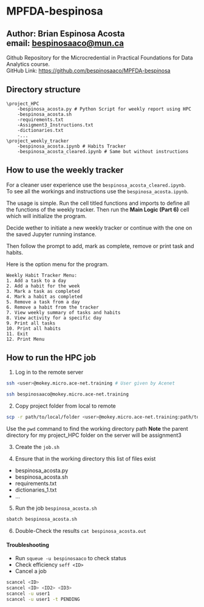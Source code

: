 # MPFDA-bespinosa
Author: **Brian Espinosa Acosta**  
email: bespinosaaco@mun.ca
--
Github Repository for the Microcredential in Practical Foundations for Data Analytics course.  
GitHub Link: https://github.com/bespinosaaco/MPFDA-bespinosa

## Directory structure
```text
\project_HPC
    -bespinosa_acosta.py # Python Script for weekly report using HPC
    -bespinosa_acosta.sh
    -requirements.txt 
    -Assigment3_Instructions.txt
    -dictionaries.txt
    -...
\project_weekly_tracker
    -bespinosa_acosta.ipynb # Habits Tracker
    -bespinosa_acosta_cleared.ipynb # Same but without instructions
```

## How to use the weekly tracker

For a cleaner user experience use the `bespinosa_acosta_cleared.ipynb`.  
To see all the workings and instructions use the `bespinosa_acosta.ipynb`.

The usage is simple. Run the cell titled functions and imports to define all the functions of the weekly tracker. Then run the **Main Logic (Part 6)** cell which will initialize the program.

Decide wether to initiate a new weekly tracker or continue with the one on the saved Jupyter running instance.

Then follow the prompt to add, mark as complete, remove or print task and habits.

Here is the option menu for the program.

```text
Weekly Habit Tracker Menu:
1. Add a task to a day
2. Add a habit for the week
3. Mark a task as completed
4. Mark a habit as completed
5. Remove a task from a day
6. Remove a habit from the tracker
7. View weekly summary of tasks and habits
8. View activity for a specific day
9. Print all tasks
10. Print all habits
11. Exit
12. Print Menu
```

## How to run the HPC job

1. Log in to the remote server
```bash
ssh <user>@mokey.micro.ace-net.training # User given by Acenet
```
```bash
ssh bespinosaaco@mokey.micro.ace-net.training 
```

2. Copy project folder from local to remote
```bash
scp -r path/to/local/folder <user>@mokey.micro.ace-net.training:path/to/remote/
```
Use the `pwd` command to find the working directory path
**Note** the parent directory for my project_HPC folder on the server will be assignment3

3. Create the `job.sh`

4. Ensure that in the working directory this list of files exist
- bespinosa_acosta.py
- bespinosa_acosta.sh
- requirements.txt
- dictionaries_1.txt
- ...

5. Run the job `bespinosa_acosta.sh`

```bash
sbatch bespinosa_acosta.sh
```

6. Double-Check the results `cat bespinosa_acosta.out`

#### Troubleshooting

- Run `squeue -u bespinosaaco` to check status
- Check efficiency `seff <ID>`
- Cancel a job
```bash
scancel <ID>
scancel <ID> <ID2> <ID3>
scancel -u user1
scancel -u user1 -t PENDING
```

